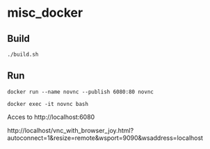 # misc_docker

## Build

```
./build.sh
```

## Run

```
docker run --name novnc --publish 6080:80 novnc
```

```
docker exec -it novnc bash
```

Acces to http://localhost:6080

http://localhost/vnc_with_browser_joy.html?autoconnect=1&resize=remote&wsport=9090&wsaddress=localhost
